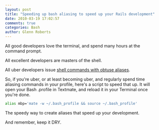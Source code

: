 ```yaml
---
layout: post
title: "Speeding up bash aliasing to speed up your Rails development"
date: 2010-03-19 17:02:57
comments: true
categories: Bash
author: Glenn Roberts
---
```


All good developers love the terminal, and spend many hours at the command prompt.

All excellent developers are masters of the shell.

All uber developers issue [shell commands with obtuse aliases](http://github.com/glennr/bash_profile).

So, if you're uber, or at least becoming uber, and regularly spend time aliasing commands in your profile, here's a script to speed that up. It will open your Bash .profile in Textmate, and reload it in your Terminal once you're done.

``` bash
alias mbp='mate -w ~/.bash_profile && source ~/.bash_profile'
```

The speedy way to create aliases that speed up your development.

And remember, keep it DRY.
